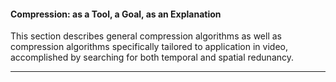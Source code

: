 #### Compression: as a Tool, a Goal, as an Explanation

This section describes general compression algorithms as well as compression algorithms specifically tailored to application in video, accomplished by searching for both temporal and spatial redunancy.



***
